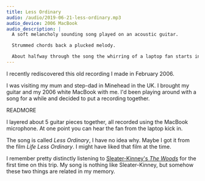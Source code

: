 ```yaml
---
title: Less Ordinary
audio: /audio/2019-06-21-less-ordinary.mp3
audio_device: 2006 MacBook
audio_description: |
  A soft melancholy sounding song played on an acoustic guitar.

  Strummed chords back a plucked melody.

  About halfway through the song the whirring of a laptop fan starts in the background.
---
```


I recently rediscovered this old recording I made in February 2006.

I was visiting my mum and step-dad in Minehead in the UK. I brought my guitar and my 2006 white MacBook with me. I'd been playing around with a song for a while and decided to put a recording together.

READMORE

I layered about 5 guitar pieces together, all recorded using the MacBook microphone. At one point you can hear the fan from the laptop kick in.

The song is called _Less Ordinary_, I have no idea why. Maybe I got it from the film _Life Less Ordinary_. I might have liked that film at the time.

I remember pretty distinctly listening to [Sleater-Kinney's _The Woods_](https://en.wikipedia.org/wiki/The_Woods_(album)) for the first time on this trip. My song is nothing like Sleater-Kinney, but somehow these two things are related in my memory.
